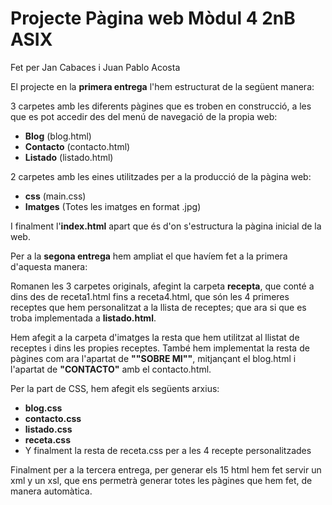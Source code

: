 # Projecte Pàgina web Mòdul 4 2nB ASIX
Fet per Jan Cabaces i Juan Pablo Acosta

El projecte en la **primera entrega** l'hem estructurat de la següent manera:

3 carpetes amb les diferents pàgines que es troben en construcció, a les que es pot accedir des del menú de navegació de la propia web:

- **Blog** (blog.html)
- **Contacto** (contacto.html)
- **Listado** (listado.html)

2 carpetes amb les eines utilitzades per a la producció de la pàgina web:

- **css** (main.css)
- **Imatges** (Totes les imatges en format .jpg)

I finalment l'**index.html** apart que és d'on s'estructura la pàgina inicial de la web.

Per a la **segona entrega** hem ampliat el que havíem fet a la primera d'aquesta manera:

Romanen les 3 carpetes originals, afegint la carpeta **recepta**, que conté a dins des de receta1.html fins a receta4.html, que són les 4 primeres receptes que hem personalitzat a la llista de receptes; que ara si que es troba implementada a **listado.html**.

Hem afegit a la carpeta d'imatges la resta que hem utilitzat al llistat de receptes i dins les propies receptes.
També hem implementat la resta de pàgines com ara l'apartat de **""SOBRE MI""**, mitjançant el blog.html i l'apartat de **"CONTACTO"** amb el contacto.html.

Per la part de CSS, hem afegit els següents arxius:

- **blog.css**
- **contacto.css**
- **listado.css**
- **receta.css**
- Y finalment la resta de receta.css per a les 4 recepte personalitzades

Finalment per a la tercera entrega, per generar els 15 html hem fet servir un xml y un xsl, que ens permetrà generar totes les pàgines que hem fet, de manera automàtica. 